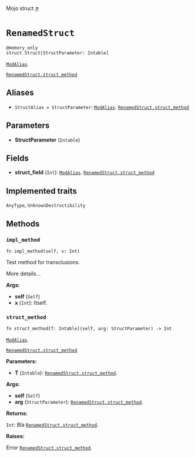 Mojo struct [🡭](https://github.com/mlange-42/modo/blob/main/test/src/mod.mojo)

# `RenamedStruct`

```mojo
@memory_only
struct Struct[StructParameter: Intable]
```

[`ModAlias`](_index.md#aliases).

[`RenamedStruct.struct_method`](RenamedStruct-.md#struct_method)

## Aliases

- `StructAlias = StructParameter`: [`ModAlias`](_index.md#aliases). [`RenamedStruct.struct_method`](RenamedStruct-.md#struct_method)

## Parameters

- **StructParameter** (`Intable`)

## Fields

- **struct_field** (`Int`): [`ModAlias`](_index.md#aliases). [`RenamedStruct.struct_method`](RenamedStruct-.md#struct_method)

## Implemented traits

`AnyType`, `UnknownDestructibility`

## Methods

### `impl_method`

```mojo
fn impl_method(self, x: Int)
```

Test method for transclusions.

More details...

**Args:**

- **self** (`Self`)
- **x** (`Int`): Itself.

### `struct_method`

```mojo
fn struct_method[T: Intable](self, arg: StructParameter) -> Int
```

[`ModAlias`](_index.md#aliases).

[`RenamedStruct.struct_method`](RenamedStruct-.md#struct_method)

**Parameters:**

- **T** (`Intable`): [`RenamedStruct.struct_method`](RenamedStruct-.md#struct_method).

**Args:**

- **self** (`Self`)
- **arg** (`StructParameter`): [`RenamedStruct.struct_method`](RenamedStruct-.md#struct_method).

**Returns:**

`Int`: Bla [`RenamedStruct.struct_method`](RenamedStruct-.md#struct_method).

**Raises:**

Error [`RenamedStruct.struct_method`](RenamedStruct-.md#struct_method).


